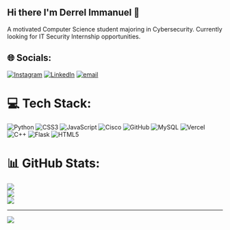 ## Hi there I'm Derrel Immanuel 👋

A motivated Computer Science student majoring in Cybersecurity. Currently looking for IT Security Internship opportunities.



## 🌐 Socials:
[![Instagram](https://img.shields.io/badge/Instagram-%23E4405F.svg?logo=Instagram&logoColor=white)](https://instagram.com/derrelimmanuel04) [![LinkedIn](https://img.shields.io/badge/LinkedIn-%230077B5.svg?logo=linkedin&logoColor=white)](https://linkedin.com/in/derrel-fx) [![email](https://img.shields.io/badge/Email-D14836?logo=gmail&logoColor=white)](mailto:derrelimmanuel300@gmail.com) 

# 💻 Tech Stack:
![Python](https://img.shields.io/badge/python-3670A0?style=for-the-badge&logo=python&logoColor=ffdd54) ![CSS3](https://img.shields.io/badge/css3-%231572B6.svg?style=for-the-badge&logo=css3&logoColor=white) ![JavaScript](https://img.shields.io/badge/javascript-%23323330.svg?style=for-the-badge&logo=javascript&logoColor=%23F7DF1E) ![Cisco](https://img.shields.io/badge/cisco-%23049fd9.svg?style=for-the-badge&logo=cisco&logoColor=black) ![GitHub](https://img.shields.io/badge/github-%23121011.svg?style=for-the-badge&logo=github&logoColor=white) ![MySQL](https://img.shields.io/badge/mysql-4479A1.svg?style=for-the-badge&logo=mysql&logoColor=white) ![Vercel](https://img.shields.io/badge/vercel-%23000000.svg?style=for-the-badge&logo=vercel&logoColor=white) ![C++](https://img.shields.io/badge/c++-%2300599C.svg?style=for-the-badge&logo=c%2B%2B&logoColor=white) ![Flask](https://img.shields.io/badge/flask-%23000.svg?style=for-the-badge&logo=flask&logoColor=white) ![HTML5](https://img.shields.io/badge/html5-%23E34F26.svg?style=for-the-badge&logo=html5&logoColor=white)
# 📊 GitHub Stats:
![](https://github-readme-stats.vercel.app/api?username=derrelcodes&theme=dark&hide_border=false&include_all_commits=false&count_private=false)<br/>
![](https://nirzak-streak-stats.vercel.app/?user=derrelcodes&theme=dark&hide_border=false)<br/>
![](https://github-readme-stats.vercel.app/api/top-langs/?username=derrelcodes&theme=dark&hide_border=false&include_all_commits=false&count_private=false&layout=compact)

---
[![](https://visitcount.itsvg.in/api?id=derrelcodes&icon=0&color=0)](https://visitcount.itsvg.in)

<!-- Proudly created with GPRM ( https://gprm.itsvg.in ) -->
